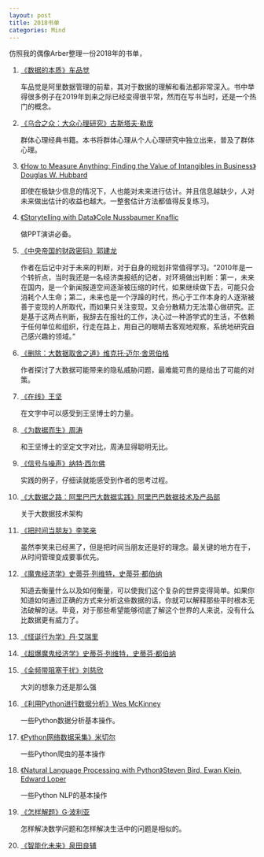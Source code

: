 ```yaml
---
layout: post
title: 2018书单
categories: Mind
---
```


仿照我的偶像Arber整理一份2018年的书单，

1. [《数据的本质》车品觉](https://book.douban.com/subject/27148631/) 

    车品觉是阿里数据管理的前辈，其对于数据的理解和看法都非常深入。书中举得很多例子在2019年到来之际已经变得很平常，然而在写书当时，还是一个热门的概念。

2. [《乌合之众：大众心理研究》古斯塔夫·勒庞](http://hxiaom.github.io/mind/2018/12/24/the-crowd.html)

    群体心理经典书籍。本书将群体心理从个人心理研究中独立出来，普及了群体心理。

3. [《How to Measure Anything: Finding the Value of Intangibles in Business》Douglas W. Hubbard](http://hxiaom.github.io/analytics/2018/09/16/How-to-measure.html)

    即使在极缺少信息的情况下，人也能对未来进行估计。并且信息越缺少，人对未来做出估计的收益也越大。一整套估计方法都值得反复练习。

4. [《Storytelling with Data》Cole Nussbaumer Knaflic](http://hxiaom.github.io/analytics/2018/09/26/Storytelling-with-data.html)

    做PPT演讲必备。

5. [《中央帝国的财政密码》郭建龙](https://book.douban.com/subject/27007549/)

    作者在后记中对于未来的判断，对于自身的规划非常值得学习。“2010年是一个转折点，当时我还是一名经济类报纸的记者，对环境做出判断：第一，未来在国内，是一个新闻报道空间逐渐被压缩的时代，如果继续做下去，可能只会消耗个人生命；第二，未来也是一个浮躁的时代，热心于工作本身的人逐渐被善于变现的人所取代，而如果只关注变现，又会分散精力无法潜心做研究。正是基于这两点判断，我辞去在报社的工作，决心过一种游学式的生活，不依赖于任何单位和组织，行走在路上，用自己的眼睛去客观地观察，系统地研究自己感兴趣的领域。”

6. [《删除：大数据取舍之道》维克托·迈尔·舍恩伯格](https://book.douban.com/subject/20429704/)

    作者探讨了大数据可能带来的隐私威胁问题，最难能可贵的是给出了可能的对策。

7. [《在线》王坚](https://book.douban.com/subject/26885117/)

    在文字中可以感受到王坚博士的力量。

8. [《为数据而生》周涛](https://book.douban.com/subject/26782387/)

    和王坚博士的坚定文字对比，周涛显得聪明无比。

9. [《信号与噪声》纳特·西尔佛](https://book.douban.com/subject/24872278/)

    实践的例子，仔细读就能感受到作者的思考过程。

10. [《大数据之路：阿里巴巴大数据实践》阿里巴巴数据技术及产品部](https://book.douban.com/subject/27074564/)

    关于大数据技术架构

11. [《把时间当朋友》李笑来](https://book.douban.com/subject/3609132/)

    虽然李笑来已经黑了，但是把时间当朋友还是好的理念。最关键的地方在于，从时间管理变成要事优先。

12. [《魔鬼经济学》史蒂芬·列维特，史蒂芬·都伯纳](https://book.douban.com/subject/1473250/)

    知道去衡量什么以及如何衡量，可以使我们这个复杂的世界变得简单。如果你知道如何通过正确的方式来分析这些数据的话，你就可以解释那些平时根本无法破解的谜。毕竟，对于那些希望能够彻底了解这个世界的人来说，没有什么比数据更有威力了。

13. [《怪诞行为学》丹·艾瑞里](https://book.douban.com/subject/3223711/)

14. [《超爆魔鬼经济学》史蒂芬·列维特，史蒂芬·都伯纳](https://book.douban.com/subject/4720572/)

15. [《全频带阻塞干扰》刘慈欣](https://book.douban.com/subject/3571732/)

    大刘的想象力还是那么强

16. [《利用Python进行数据分析》Wes McKinney](https://book.douban.com/subject/25779298/)

    一些Python数据分析基本操作。

17. [《Python网络数据采集》米切尔](https://book.douban.com/subject/26740503/)

    一些Python爬虫的基本操作

18. [《Natural Language Processing with Python》Steven Bird, Ewan Klein, Edward Loper](https://book.douban.com/subject/3696989/)

    一些Python NLP的基本操作

19. [《怎样解题》G·波利亚](https://book.douban.com/subject/2124114/)

    怎样解决数学问题和怎样解决生活中的问题是相似的。

20. [《智能化未来》泉田良辅](http://localhost:4000/mobility/2018/09/19/intellegence-future.html)

